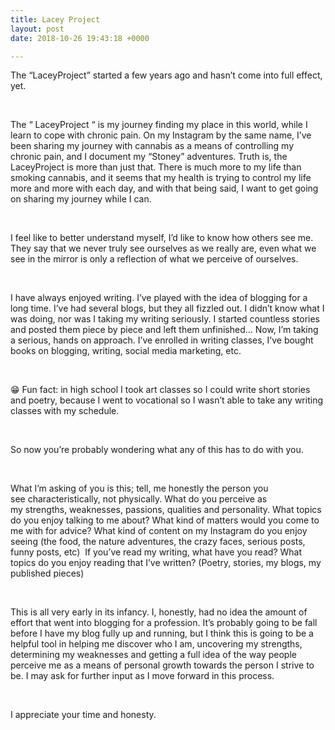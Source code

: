 ```yaml
---
title: Lacey Project
layout: post
date: 2018-10-26 19:43:18 +0000

---
```

The “LaceyProject” started a few years ago and hasn’t come into full effect, yet.  

 

The “ LaceyProject “ is my journey finding my place in this world, while I learn to cope with chronic pain. On my Instagram by the same name, I’ve been sharing my journey with cannabis as a means of controlling my chronic pain, and I document my “Stoney” adventures. Truth is, the LaceyProject is more than just that. There is much more to my life than smoking cannabis, and it seems that my health is trying to control my life more and more with each day, and with that being said, I want to get going on sharing my journey while I can.  

 

I feel like to better understand myself, I’d like to know how others see me. They say that we never truly see ourselves as we really are, even what we see in the mirror is only a reflection of what we perceive of ourselves. 

 

I have always enjoyed writing. I’ve played with the idea of blogging for a long time. I’ve had several blogs, but they all fizzled out. I didn’t know what I was doing, nor was I taking my writing seriously. I started countless stories and posted them piece by piece and left them unfinished… Now, I’m taking a serious, hands on approach. I’ve enrolled in writing classes, I’ve bought books on blogging, writing, social media marketing, etc. 

 

😁 Fun fact: in high school I took art classes so I could write short stories and poetry, because I went to vocational so I wasn’t able to take any writing classes with my schedule.  

 

So now you’re probably wondering what any of this has to do with you. 

 

What I’m asking of you is this; tell, me honestly the person you see characteristically, not physically. What do you perceive as my strengths, weaknesses, passions, qualities and personality. What topics do you enjoy talking to me about? What kind of matters would you come to me with for advice? What kind of content on my Instagram do you enjoy seeing (the food, the nature adventures, the crazy faces, serious posts, funny posts, etc)  If you’ve read my writing, what have you read? What topics do you enjoy reading that I’ve written? (Poetry, stories, my blogs, my published pieces) 

 

This is all very early in its infancy. I, honestly, had no idea the amount of effort that went into blogging for a profession. It’s probably going to be fall before I have my blog fully up and running, but I think this is going to be a helpful tool in helping me discover who I am, uncovering my strengths, determining my weaknesses and getting a full idea of the way people perceive me as a means of personal growth towards the person I strive to be. I may ask for further input as I move forward in this process.  

 

I appreciate your time and honesty. 

 